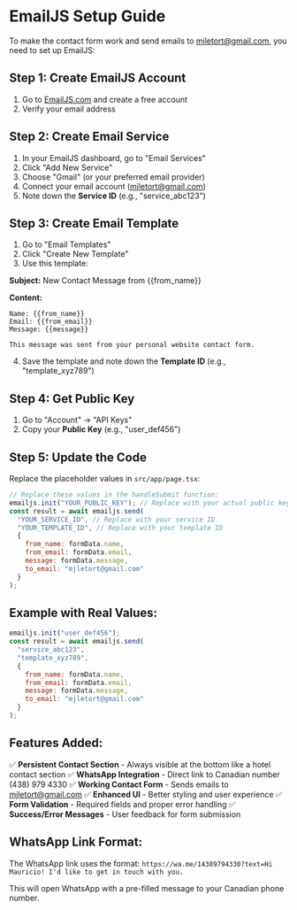 # EmailJS Setup Guide

To make the contact form work and send emails to mjletort@gmail.com, you need to set up EmailJS:

## Step 1: Create EmailJS Account
1. Go to [EmailJS.com](https://www.emailjs.com/) and create a free account
2. Verify your email address

## Step 2: Create Email Service
1. In your EmailJS dashboard, go to "Email Services"
2. Click "Add New Service"
3. Choose "Gmail" (or your preferred email provider)
4. Connect your email account (mjletort@gmail.com)
5. Note down the **Service ID** (e.g., "service_abc123")

## Step 3: Create Email Template
1. Go to "Email Templates"
2. Click "Create New Template"
3. Use this template:

**Subject:** New Contact Message from {{from_name}}

**Content:**
```
Name: {{from_name}}
Email: {{from_email}}
Message: {{message}}

This message was sent from your personal website contact form.
```

4. Save the template and note down the **Template ID** (e.g., "template_xyz789")

## Step 4: Get Public Key
1. Go to "Account" → "API Keys"
2. Copy your **Public Key** (e.g., "user_def456")

## Step 5: Update the Code
Replace the placeholder values in `src/app/page.tsx`:

```javascript
// Replace these values in the handleSubmit function:
emailjs.init("YOUR_PUBLIC_KEY"); // Replace with your actual public key
const result = await emailjs.send(
  "YOUR_SERVICE_ID", // Replace with your service ID
  "YOUR_TEMPLATE_ID", // Replace with your template ID
  {
    from_name: formData.name,
    from_email: formData.email,
    message: formData.message,
    to_email: "mjletort@gmail.com"
  }
);
```

## Example with Real Values:
```javascript
emailjs.init("user_def456");
const result = await emailjs.send(
  "service_abc123",
  "template_xyz789",
  {
    from_name: formData.name,
    from_email: formData.email,
    message: formData.message,
    to_email: "mjletort@gmail.com"
  }
);
```

## Features Added:
✅ **Persistent Contact Section** - Always visible at the bottom like a hotel contact section
✅ **WhatsApp Integration** - Direct link to Canadian number (438) 979 4330
✅ **Working Contact Form** - Sends emails to mjletort@gmail.com
✅ **Enhanced UI** - Better styling and user experience
✅ **Form Validation** - Required fields and proper error handling
✅ **Success/Error Messages** - User feedback for form submission

## WhatsApp Link Format:
The WhatsApp link uses the format: `https://wa.me/14389794330?text=Hi Mauricio! I'd like to get in touch with you.`

This will open WhatsApp with a pre-filled message to your Canadian phone number. 